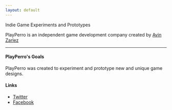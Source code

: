 ```yaml
---
layout: default
---
```


<div class="pretty-links">

<div class="lead lead-about">Indie Game Experiments and Prototypes
</div>

PlayPerro is an independent game development company created by [Avin Zarlez](http://www.avinzarlez.com)

---

#### PlayPerro's Goals

PlayPerro was created to experiment and prototype new and unique game designs.

#### Links

- [Twitter](http://twitter.com/PlayPerro)
- [Facebook](http://www.facebook.com/PlayPerro)

</div>

